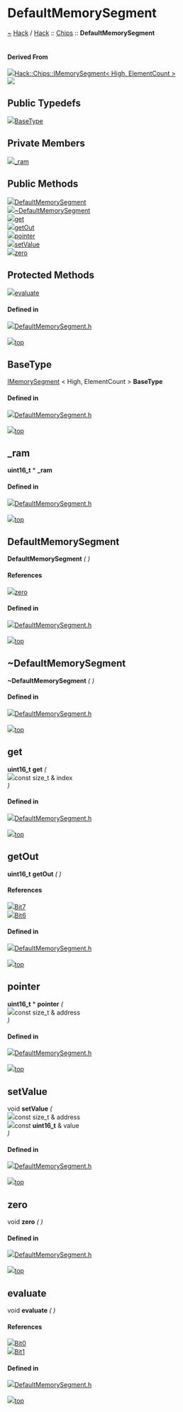 <a id="defaultmemorysegment"></a>
<h1>DefaultMemorySegment</h1>
<a id="classhack_1_1chips_1_1defaultmemorysegment"></a>
<a href="https://github.com/CharlesCarley/HackComputer#~">~</a>
<a href="index.md#index">Hack</a>
<span class="inline-text">/</span>
<a href="namespaceHack.md#hack">Hack</a>
<span class="inline-text">::</span>
<a href="namespaceHack_1_1Chips.md#chips">Chips</a>
<span class="inline-text">::</span>
<span class="bold-text"><b>DefaultMemorySegment</b></span>
<br/>
<br/>
<a id="derived-from"></a>
<h4>Derived From</h4>
<div class="icon-link">
<img src="../images/class.svg"/><a href="classHack_1_1Chips_1_1IMemorySegment.md#imemorysegment">Hack::Chips::IMemorySegment&lt; High, ElementCount &gt;</a>
</div>
<img src="../images/dot/internal-diagram-10.dot.svg"/><br/>
<a id="public-typedefs"></a>
<h2>Public Typedefs</h2>
<span class="icon-list-item"><a href="#basetype" class="icon-list-item"><img src="../images/class.svg" class="icon-list-item"/><span class="icon-list-item">BaseType</span>
</a>
</span>
<br/>
<a id="private-members"></a>
<h2>Private Members</h2>
<span class="icon-list-item"><a href="#_ram" class="icon-list-item"><img src="../images/class.svg" class="icon-list-item"/><span class="icon-list-item">_ram</span>
</a>
</span>
<br/>
<a id="public-methods"></a>
<h2>Public Methods</h2>
<span class="icon-list-item"><a href="#defaultmemorysegment" class="icon-list-item"><img src="../images/class.svg" class="icon-list-item"/><span class="icon-list-item">DefaultMemorySegment</span>
</a>
</span>
<br/>
<span class="icon-list-item"><a href="#~defaultmemorysegment" class="icon-list-item"><img src="../images/class.svg" class="icon-list-item"/><span class="icon-list-item">~DefaultMemorySegment</span>
</a>
</span>
<br/>
<span class="icon-list-item"><a href="#get" class="icon-list-item"><img src="../images/class.svg" class="icon-list-item"/><span class="icon-list-item">get</span>
</a>
</span>
<br/>
<span class="icon-list-item"><a href="#getout" class="icon-list-item"><img src="../images/class.svg" class="icon-list-item"/><span class="icon-list-item">getOut</span>
</a>
</span>
<br/>
<span class="icon-list-item"><a href="#pointer" class="icon-list-item"><img src="../images/class.svg" class="icon-list-item"/><span class="icon-list-item">pointer</span>
</a>
</span>
<br/>
<span class="icon-list-item"><a href="#setvalue" class="icon-list-item"><img src="../images/class.svg" class="icon-list-item"/><span class="icon-list-item">setValue</span>
</a>
</span>
<br/>
<span class="icon-list-item"><a href="#zero" class="icon-list-item"><img src="../images/class.svg" class="icon-list-item"/><span class="icon-list-item">zero</span>
</a>
</span>
<br/>
<a id="protected-methods"></a>
<h2>Protected Methods</h2>
<span class="icon-list-item"><a href="#evaluate" class="icon-list-item"><img src="../images/class.svg" class="icon-list-item"/><span class="icon-list-item">evaluate</span>
</a>
</span>
<br/>
<a id="defined-in"></a>
<h4>Defined in</h4>
<span class="icon-list-item"><a href="https://github.com/CharlesCarley/HackComputer/blob/master/Source/Chips/DefaultMemorySegment.h#L29" class="icon-list-item"><img src="../images/file.svg" class="icon-list-item"/><span class="icon-list-item">DefaultMemorySegment.h</span>
</a>
</span>
<br/>
<br/>
<span class="icon-list-item"><a href="#defaultmemorysegment" class="icon-list-item"><img src="../images/jumpToTop.svg" class="icon-list-item"/><span class="icon-list-item">top</span>
</a>
</span>
<a id="basetype"></a>
<h2>BaseType</h2>
<a href="classHack_1_1Chips_1_1IMemorySegment.md#imemorysegment">IMemorySegment</a>
<span class="inline-text">&lt; High, ElementCount &gt;</span>
<span class="bold-text"><b>BaseType</b></span>
<br/>
<a id="defined-in"></a>
<h4>Defined in</h4>
<span class="icon-list-item"><a href="https://github.com/CharlesCarley/HackComputer/blob/master/Source/Chips/DefaultMemorySegment.h#L31" class="icon-list-item"><img src="../images/file.svg" class="icon-list-item"/><span class="icon-list-item">DefaultMemorySegment.h</span>
</a>
</span>
<br/>
<br/>
<span class="icon-list-item"><a href="#defaultmemorysegment" class="icon-list-item"><img src="../images/jumpToTop.svg" class="icon-list-item"/><span class="icon-list-item">top</span>
</a>
</span>
<br/>
<a id="_ram"></a>
<h2>_ram</h2>
<span class="bold-text"><b>uint16_t</b></span>
<span class="inline-text"> *</span>
<span class="bold-text"><b>_ram</b></span>
<br/>
<a id="defined-in"></a>
<h4>Defined in</h4>
<span class="icon-list-item"><a href="https://github.com/CharlesCarley/HackComputer/blob/master/Source/Chips/DefaultMemorySegment.h#L34" class="icon-list-item"><img src="../images/file.svg" class="icon-list-item"/><span class="icon-list-item">DefaultMemorySegment.h</span>
</a>
</span>
<br/>
<br/>
<span class="icon-list-item"><a href="#defaultmemorysegment" class="icon-list-item"><img src="../images/jumpToTop.svg" class="icon-list-item"/><span class="icon-list-item">top</span>
</a>
</span>
<br/>
<a id="defaultmemorysegment"></a>
<h2>DefaultMemorySegment</h2>
<span class="bold-text"><b>DefaultMemorySegment</b></span>
<span class="italic-text"><i>(</i></span>
<span class="italic-text"><i>)</i></span>
<a id="references"></a>
<h4>References</h4>
<div class="paragraph">
<span class="paragraph"><img src="../images/class.svg"/><a href="classHack_1_1Chips_1_1DefaultMemorySegment.md#zero">zero</a>
</span>
</div>
<a id="defined-in"></a>
<h4>Defined in</h4>
<span class="icon-list-item"><a href="https://github.com/CharlesCarley/HackComputer/blob/master/Source/Chips/DefaultMemorySegment.h#L37" class="icon-list-item"><img src="../images/file.svg" class="icon-list-item"/><span class="icon-list-item">DefaultMemorySegment.h</span>
</a>
</span>
<br/>
<br/>
<span class="icon-list-item"><a href="#defaultmemorysegment" class="icon-list-item"><img src="../images/jumpToTop.svg" class="icon-list-item"/><span class="icon-list-item">top</span>
</a>
</span>
<br/>
<a id="~defaultmemorysegment"></a>
<h2>~DefaultMemorySegment</h2>
<span class="bold-text"><b>~DefaultMemorySegment</b></span>
<span class="italic-text"><i>(</i></span>
<span class="italic-text"><i>)</i></span>
<a id="defined-in"></a>
<h4>Defined in</h4>
<span class="icon-list-item"><a href="https://github.com/CharlesCarley/HackComputer/blob/master/Source/Chips/DefaultMemorySegment.h#L39" class="icon-list-item"><img src="../images/file.svg" class="icon-list-item"/><span class="icon-list-item">DefaultMemorySegment.h</span>
</a>
</span>
<br/>
<br/>
<span class="icon-list-item"><a href="#defaultmemorysegment" class="icon-list-item"><img src="../images/jumpToTop.svg" class="icon-list-item"/><span class="icon-list-item">top</span>
</a>
</span>
<br/>
<a id="get"></a>
<h2>get</h2>
<span class="bold-text"><b>uint16_t</b></span>
<span class="bold-text"><b>get</b></span>
<span class="italic-text"><i>(</i></span>
<div class="paragraph">
<span class="paragraph"><img src="../images/horSpace24px.svg"/><span class="inline-text">const size_t &amp;</span>
<span class="inline-text">index</span>
</span>
</div>
<span class="italic-text"><i>)</i></span>
<a id="defined-in"></a>
<h4>Defined in</h4>
<span class="icon-list-item"><a href="https://github.com/CharlesCarley/HackComputer/blob/master/Source/Chips/DefaultMemorySegment.h#L41" class="icon-list-item"><img src="../images/file.svg" class="icon-list-item"/><span class="icon-list-item">DefaultMemorySegment.h</span>
</a>
</span>
<br/>
<br/>
<span class="icon-list-item"><a href="#defaultmemorysegment" class="icon-list-item"><img src="../images/jumpToTop.svg" class="icon-list-item"/><span class="icon-list-item">top</span>
</a>
</span>
<br/>
<a id="getout"></a>
<h2>getOut</h2>
<span class="bold-text"><b>uint16_t</b></span>
<span class="bold-text"><b>getOut</b></span>
<span class="italic-text"><i>(</i></span>
<span class="italic-text"><i>)</i></span>
<a id="references"></a>
<h4>References</h4>
<div class="paragraph">
<span class="paragraph"><img src="../images/class.svg"/><a href="namespaceHack_1_1Chips.md#bit7">Bit7</a>
</span>
</div>
<div class="paragraph">
<span class="paragraph"><img src="../images/class.svg"/><a href="namespaceHack_1_1Chips.md#bit6">Bit6</a>
</span>
</div>
<a id="defined-in"></a>
<h4>Defined in</h4>
<span class="icon-list-item"><a href="https://github.com/CharlesCarley/HackComputer/blob/master/Source/Chips/DefaultMemorySegment.h#L49" class="icon-list-item"><img src="../images/file.svg" class="icon-list-item"/><span class="icon-list-item">DefaultMemorySegment.h</span>
</a>
</span>
<br/>
<br/>
<span class="icon-list-item"><a href="#defaultmemorysegment" class="icon-list-item"><img src="../images/jumpToTop.svg" class="icon-list-item"/><span class="icon-list-item">top</span>
</a>
</span>
<br/>
<a id="pointer"></a>
<h2>pointer</h2>
<span class="bold-text"><b>uint16_t</b></span>
<span class="inline-text"> *</span>
<span class="bold-text"><b>pointer</b></span>
<span class="italic-text"><i>(</i></span>
<div class="paragraph">
<span class="paragraph"><img src="../images/horSpace24px.svg"/><span class="inline-text">const size_t &amp;</span>
<span class="inline-text">address</span>
</span>
</div>
<span class="italic-text"><i>)</i></span>
<a id="defined-in"></a>
<h4>Defined in</h4>
<span class="icon-list-item"><a href="https://github.com/CharlesCarley/HackComputer/blob/master/Source/Chips/DefaultMemorySegment.h#L43" class="icon-list-item"><img src="../images/file.svg" class="icon-list-item"/><span class="icon-list-item">DefaultMemorySegment.h</span>
</a>
</span>
<br/>
<br/>
<span class="icon-list-item"><a href="#defaultmemorysegment" class="icon-list-item"><img src="../images/jumpToTop.svg" class="icon-list-item"/><span class="icon-list-item">top</span>
</a>
</span>
<br/>
<a id="setvalue"></a>
<h2>setValue</h2>
<span class="inline-text">void</span>
<span class="bold-text"><b>setValue</b></span>
<span class="italic-text"><i>(</i></span>
<div class="paragraph">
<span class="paragraph"><img src="../images/horSpace24px.svg"/><span class="inline-text">const size_t &amp;</span>
<span class="inline-text">address</span>
</span>
</div>
<div class="paragraph">
<span class="paragraph"><img src="../images/horSpace24px.svg"/><span class="inline-text">const </span>
<span class="bold-text"><b>uint16_t</b></span>
<span class="inline-text"> &amp;</span>
<span class="inline-text">value</span>
</span>
</div>
<span class="italic-text"><i>)</i></span>
<a id="defined-in"></a>
<h4>Defined in</h4>
<span class="icon-list-item"><a href="https://github.com/CharlesCarley/HackComputer/blob/master/Source/Chips/DefaultMemorySegment.h#L45" class="icon-list-item"><img src="../images/file.svg" class="icon-list-item"/><span class="icon-list-item">DefaultMemorySegment.h</span>
</a>
</span>
<br/>
<br/>
<span class="icon-list-item"><a href="#defaultmemorysegment" class="icon-list-item"><img src="../images/jumpToTop.svg" class="icon-list-item"/><span class="icon-list-item">top</span>
</a>
</span>
<br/>
<a id="zero"></a>
<h2>zero</h2>
<span class="inline-text">void</span>
<span class="bold-text"><b>zero</b></span>
<span class="italic-text"><i>(</i></span>
<span class="italic-text"><i>)</i></span>
<a id="defined-in"></a>
<h4>Defined in</h4>
<span class="icon-list-item"><a href="https://github.com/CharlesCarley/HackComputer/blob/master/Source/Chips/DefaultMemorySegment.h#L47" class="icon-list-item"><img src="../images/file.svg" class="icon-list-item"/><span class="icon-list-item">DefaultMemorySegment.h</span>
</a>
</span>
<br/>
<br/>
<span class="icon-list-item"><a href="#defaultmemorysegment" class="icon-list-item"><img src="../images/jumpToTop.svg" class="icon-list-item"/><span class="icon-list-item">top</span>
</a>
</span>
<br/>
<a id="evaluate"></a>
<h2>evaluate</h2>
<span class="inline-text">void</span>
<span class="bold-text"><b>evaluate</b></span>
<span class="italic-text"><i>(</i></span>
<span class="italic-text"><i>)</i></span>
<a id="references"></a>
<h4>References</h4>
<div class="paragraph">
<span class="paragraph"><img src="../images/class.svg"/><a href="namespaceHack_1_1Chips.md#bit0">Bit0</a>
</span>
</div>
<div class="paragraph">
<span class="paragraph"><img src="../images/class.svg"/><a href="namespaceHack_1_1Chips.md#bit1">Bit1</a>
</span>
</div>
<a id="defined-in"></a>
<h4>Defined in</h4>
<span class="icon-list-item"><a href="https://github.com/CharlesCarley/HackComputer/blob/master/Source/Chips/DefaultMemorySegment.h#L52" class="icon-list-item"><img src="../images/file.svg" class="icon-list-item"/><span class="icon-list-item">DefaultMemorySegment.h</span>
</a>
</span>
<br/>
<br/>
<span class="icon-list-item"><a href="#defaultmemorysegment" class="icon-list-item"><img src="../images/jumpToTop.svg" class="icon-list-item"/><span class="icon-list-item">top</span>
</a>
</span>
<br/>
</div>
</div>
</body>
</html>
